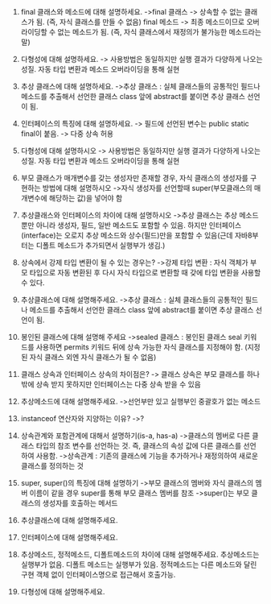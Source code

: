 


1. final 클래스와 메소드에 대해 설명하세요.
->final 클래스 -> 상속할 수 없는 클래스가 됨. (즉, 자식 클래스를 만들 수 없음)
  final 메소드 -> 최종 메소드이므로 오버라이딩할 수 없는 메소드가 됨. (즉, 자식 클래스에서 재정의가 불가능한 메소드라는 말)
2. 다형성에 대해 설명하세요.
-> 사용방법은 동일하지만 실행 결과가 다양하게 나오는 성질.
자동 타입 변환과 메소드 오버라이딩을 통해 실현
3. 추상 클래스에 대해 설명하세요.
->추상 클래스 : 실체 클래스들의 공통적인 필드나 메소드를 추출해서 선언한 클래스
class 앞에 abstract를 붙이면 추상 클래스 선언이 됨. 
4. 인터페이스의 특징에 대해 설명하세요.
-> 필드에 선언된 변수는 public static final이 붙음.
-> 다중 상속 허용

1. 다형성에 대해 설명하시오
-> 사용방법은 동일하지만 실행 결과가 다양하게 나오는 성질.
자동 타입 변환과 메소드 오버라이딩을 통해 실현
2. 부모 클래스가 매개변수를 갖는 생성자만 존재할 경우, 자식 클래스의 생성자를 구현하는 방법에 대해 설명하시오
->자식 생성자를 선언할때 super(부모클래스의 매개변수에 해당하는 값)을 넣어야 함
3. 추상클래스와 인터페이스의 차이에 대해 설명하시오
->추상 클래스는 추상 메소드뿐만 아니라 생성자, 필드, 일반 메소드도 포함할 수 있음.
하지만 인터페이스(interface)는 오로지 추상 메소드와 상수(필드)만을 포함할 수 있음(근데 자바8부터는 디폴트 메소드가 추가되면서 실행부가 생김.)


1. 상속에서 강제 타입 변환이 될 수 있는 경우는?
->강제 타입 변환 : 자식 객체가 부모 타입으로 자동 변환된 후 다시 자식 타입으로 변환할 때 갖에 타입 변환을 사용할 수 있다.

2. 추상클래스에 대해 설명해주세요.
->추상 클래스 : 실체 클래스들의 공통적인 필드나 메소드를 추출해서 선언한 클래스
class 앞에 abstract를 붙이면 추상 클래스 선언이 됨. 
3. 봉인된 클래스에 대해 설명해 주세요
->sealed 클래스 : 봉인된 클래스
seal 키워드를 사용하면 permits 키워드 뒤에 상속 가능한 자식 클래스를 지정해야 함. (지정된 자식 클래스 외엔 자식 클래스가 될 수 없음)
4. 클래스 상속과 인터페이스 상속의 차이점은?
-> 클래스 상속은 부모 클래스를 하나밖에 상속 받지 못하지만 인터페이스는 다중 상속 받을 수 있음
5. 추상메소드에 대해 설명해주세요.
->선언부만 있고 실행부인 중괄호가 없는 메소드


1. instanceof 연산자와 지양하는 이유?
->?
2. 상속관계와 포함관계에 대해서 설명하기(is-a, has-a)
->클래스의 멤버로 다른 클래스 타입의 참조 변수를 선언하는 것. 즉, 클래스의 속성 값에 다른 클래스를 선언하여 사용함.
->상속관계 : 기존의 클래스에 기능을 추가하거나 재정의하여 새로운 클래스를 정의하는 것
3. super, super()의 특징에 대해 설명하기
->부모 클래스의 멤버와 자식 클래스의 멤버 이름이 같을 경우 super를 통해 부모 클래스 멤버를 참조
->super()는 부모 클래스의 생성자를 호출하는 메서드


1. 추상클래스에 대해 설명해주세요.
2. 인터페이스에 대해 설명해주세요.
3. 추상메소드, 정적메소드, 디폴트메소드의 차이에 대해 설명해주세요.
추상메소드는 실행부가 없음. 디폴트 메소드는 실행부가 있음.
정적메소드는 다른 메소드와 달린 구현 객체 없이 인터페이스명으로 접근해서 호출가능.
4. 다형성에 대해 설명해주세요.
